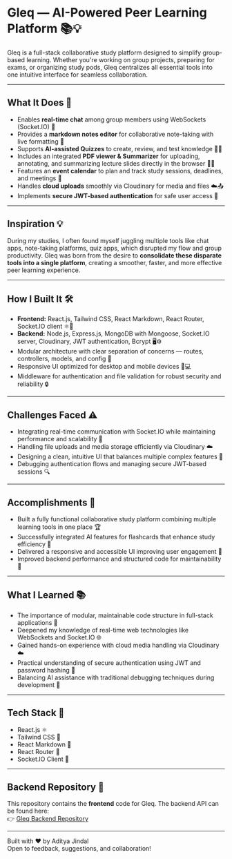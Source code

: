 # Gleq — AI-Powered Peer Learning Platform 📚💡

Gleq is a full-stack collaborative study platform designed to simplify group-based learning. Whether you're working on group projects, preparing for exams, or organizing study pods, Gleq centralizes all essential tools into one intuitive interface for seamless collaboration.

---

## What It Does 🚀

- Enables **real-time chat** among group members using WebSockets (Socket.IO) 💬
- Provides a **markdown notes editor** for collaborative note-taking with live formatting 📝
- Supports **AI-assisted Quizzes** to create, review, and test knowledge 🤖🧠
- Includes an integrated **PDF viewer & Summarizer** for uploading, annotating, and summarizing lecture slides directly in the browser 📄✨
- Features an **event calendar** to plan and track study sessions, deadlines, and meetings 📅
- Handles **cloud uploads** smoothly via Cloudinary for media and files ☁️📤
- Implements **secure JWT-based authentication** for safe user access 🔐

---

## Inspiration 💡

During my studies, I often found myself juggling multiple tools like chat apps, note-taking platforms, quiz apps, which disrupted my flow and group productivity. Gleq was born from the desire to **consolidate these disparate tools into a single platform**, creating a smoother, faster, and more effective peer learning experience.

---

## How I Built It 🛠️

- **Frontend:** React.js, Tailwind CSS, React Markdown, React Router, Socket.IO client ⚛️🎨
- **Backend:** Node.js, Express.js, MongoDB with Mongoose, Socket.IO server, Cloudinary, JWT authentication, Bcrypt 🖥️⚙️
- Modular architecture with clear separation of concerns — routes, controllers, models, and config 📂
- Responsive UI optimized for desktop and mobile devices 📱💻
- Middleware for authentication and file validation for robust security and reliability 🔒

---

## Challenges Faced ⚠️

- Integrating real-time communication with Socket.IO while maintaining performance and scalability 🔄
- Handling file uploads and media storage efficiently via Cloudinary ☁️
- Designing a clean, intuitive UI that balances multiple complex features 🎨
- Debugging authentication flows and managing secure JWT-based sessions 🔍

---

## Accomplishments 🎉

- Built a fully functional collaborative study platform combining multiple learning tools in one place 🏆
- Successfully integrated AI features for flashcards that enhance study efficiency 🤖
- Delivered a responsive and accessible UI improving user engagement 📱
- Improved backend performance and structured code for maintainability 🧱

---

## What I Learned 📚

- The importance of modular, maintainable code structure in full-stack applications 🔧
- Deepened my knowledge of real-time web technologies like WebSockets and Socket.IO 🌐
- Gained hands-on experience with cloud media handling via Cloudinary ☁️
- Practical understanding of secure authentication using JWT and password hashing 🔐
- Balancing AI assistance with traditional debugging techniques during development 🤝

---

## Tech Stack 🧰

- React.js ⚛️  
- Tailwind CSS 🎨  
- React Markdown 📄  
- React Router 🔗  
- Socket.IO Client 🔄  

---

## Backend Repository 🔗

This repository contains the **frontend** code for Gleq. The backend API can be found here:  
👉 [Gleq Backend Repository](https://github.com/AdityaJindal21/gleqbackend)

---

Built with ❤️ by Aditya Jindal  
Open to feedback, suggestions, and collaboration!
